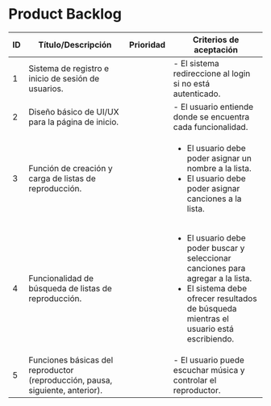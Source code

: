 # Product Backlog

|ID|Título/Descripción|Prioridad|Criterios de aceptación|
|-|-|-|-|
|1|Sistema de registro e inicio de sesión de usuarios.||- El sistema redireccione al login si no está autenticado.|
|2|Diseño básico de UI/UX para la página de inicio.||- El usuario entiende donde se encuentra cada funcionalidad.|
|3|Función de creación y carga de listas de reproducción.||<ul><li>El usuario debe poder asignar un nombre a la lista.</li><li>El usuario debe poder asignar canciones a la lista.</li></ul>|
|4|Funcionalidad de búsqueda de listas de reproducción.||<ul><li>El usuario debe poder buscar y seleccionar canciones para agregar a la lista.</li><li>El sistema debe ofrecer resultados de búsqueda mientras el usuario está escribiendo.</li></ul>|
|5|Funciones básicas del reproductor (reproducción, pausa, siguiente, anterior).||- El usuario puede escuchar música y controlar el reproductor.|
